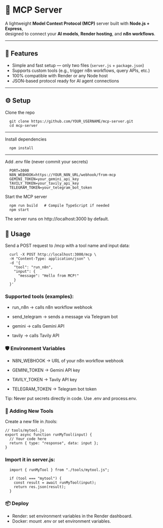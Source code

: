 # 🧠 MCP Server

A lightweight **Model Context Protocol (MCP)** server built with **Node.js + Express**,  
designed to connect your **AI models**, **Render hosting**, and **n8n workflows**.

---

## 🚀 Features

- Simple and fast setup — only two files (`server.js` + `package.json`)
- Supports custom tools (e.g., trigger n8n workflows, query APIs, etc.)
- 100% compatible with Render or any Node host
- JSON-based protocol ready for AI agent connections

---

## ⚙️ Setup

Clone the repo
```
  git clone https://github.com/YOUR_USERNAME/mcp-server.git
  cd mcp-server
```
---
Install dependencies
```
  npm install
```
---
Add .env file (never commit your secrets)
```
  PORT=3000
  N8N_WEBHOOK=https://YOUR_N8N_URL/webhook/from-mcp
  GEMINI_TOKEN=your_gemini_api_key
  TAVILY_TOKEN=your_tavily_api_key
  TELEGRAM_TOKEN=your_telegram_bot_token
```

Start the MCP server
```
  npm run build   # Compile TypeScript if needed
  npm start
```

The server runs on http://localhost:3000 by default.

## 🚀 Usage

Send a POST request to /mcp with a tool name and input data:
```
  curl -X POST http://localhost:3000/mcp \
  -H "Content-Type: application/json" \
  -d '{
    "tool": "run_n8n",
    "input": {
      "message": "Hello from MCP!"
    }
  }'

```
### Supported tools (examples):

  - run_n8n → calls n8n workflow webhook

  - send_telegram → sends a message via Telegram bot

  - gemini → calls Gemini API

  - tavily → calls Tavily API

### 🛡 Environment Variables

  - N8N_WEBHOOK → URL of your n8n workflow webhook

  - GEMINI_TOKEN → Gemini API key

  - TAVILY_TOKEN → Tavily API key

  - TELEGRAM_TOKEN → Telegram bot token

Tip: Never put secrets directly in code. Use .env and process.env.

### 🧩 Adding New Tools

Create a new file in /tools:
```
// tools/mytool.js
export async function runMyTool(input) {
  // Your code here
  return { type: "response", data: input };
}
```

### Import it in server.js:
```
  import { runMyTool } from "./tools/mytool.js";

  if (tool === "mytool") {
    const result = await runMyTool(input);
    return res.json(result);
  }
```
### 📦 Deploy

 - Render: set environment variables in the Render dashboard.
 - Docker: mount .env or set environment variables.
